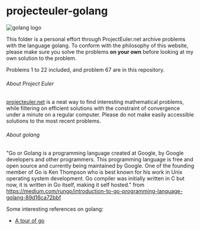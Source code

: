 # projecteuler-golang

![golang logo](https://scr.sad.supinfo.com/articles/resources/205270/7685/0.png)

This folder is a personal effort through ProjectEuler.net archive problems with the language golang.
To conform with the philosophy of this website, please make sure you solve the problems **on your own** before looking at my own solution to the problem.

Problems 1 to 22 included, and problem 67 are in this repository.

###### About Project Euler
[projecteuler.net](https://projecteuler.net/about) is a neat way to find interesting mathematical problems, while filtering on efficient solutions with the constraint of convergence under a minute on a regular computer. Please do not make easily accessible solutions to the most recent problems.

###### About golang
"Go or Golang is a programming language created at Google, by Google developers and other programmers. This programming language is free and open source and currently being maintained by Google. One of the founding member of Go is Ken Thompson who is best known for his work in Unix operating system development. Go compiler was initially written in C but now, it is written in Go itself, making it self hosted."
from https://medium.com/rungo/introduction-to-go-programming-language-golang-89d16ca72bbf

Some interesting references on golang:
- [A tour of go](https://tour.golang.org/welcome/1)
